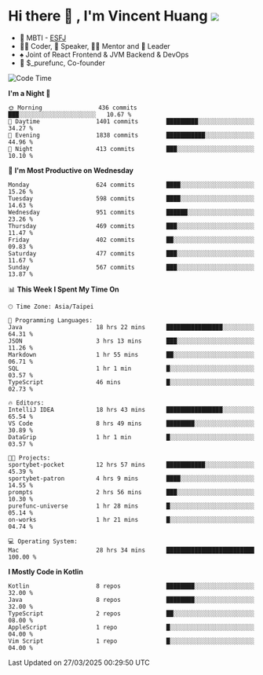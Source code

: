 # Hi there 👋 , I'm Vincent Huang ![](https://komarev.com/ghpvc/?username=Jian-Min-Huang)
- 👀 MBTI - [ESFJ](https://www.16personalities.com/esfj-personality)
- 👨‍💻 Coder, 🎤 Speaker, 👨‍🏫 Mentor and 🚀 Leader
- ♠️ Joint of React Frontend & JVM Backend & DevOps
- 💼 $_purefunc, Co-founder

<!--START_SECTION:waka-->
![Code Time](http://img.shields.io/badge/Code%20Time-5%2C027%20hrs%2021%20mins-blue)

**I'm a Night 🦉** 

```text
🌞 Morning                436 commits         ███░░░░░░░░░░░░░░░░░░░░░░   10.67 % 
🌆 Daytime                1401 commits        █████████░░░░░░░░░░░░░░░░   34.27 % 
🌃 Evening                1838 commits        ███████████░░░░░░░░░░░░░░   44.96 % 
🌙 Night                  413 commits         ███░░░░░░░░░░░░░░░░░░░░░░   10.10 % 
```
📅 **I'm Most Productive on Wednesday** 

```text
Monday                   624 commits         ████░░░░░░░░░░░░░░░░░░░░░   15.26 % 
Tuesday                  598 commits         ████░░░░░░░░░░░░░░░░░░░░░   14.63 % 
Wednesday                951 commits         ██████░░░░░░░░░░░░░░░░░░░   23.26 % 
Thursday                 469 commits         ███░░░░░░░░░░░░░░░░░░░░░░   11.47 % 
Friday                   402 commits         ██░░░░░░░░░░░░░░░░░░░░░░░   09.83 % 
Saturday                 477 commits         ███░░░░░░░░░░░░░░░░░░░░░░   11.67 % 
Sunday                   567 commits         ███░░░░░░░░░░░░░░░░░░░░░░   13.87 % 
```


📊 **This Week I Spent My Time On** 

```text
🕑︎ Time Zone: Asia/Taipei

💬 Programming Languages: 
Java                     18 hrs 22 mins      ████████████████░░░░░░░░░   64.31 % 
JSON                     3 hrs 13 mins       ███░░░░░░░░░░░░░░░░░░░░░░   11.26 % 
Markdown                 1 hr 55 mins        ██░░░░░░░░░░░░░░░░░░░░░░░   06.71 % 
SQL                      1 hr 1 min          █░░░░░░░░░░░░░░░░░░░░░░░░   03.57 % 
TypeScript               46 mins             █░░░░░░░░░░░░░░░░░░░░░░░░   02.73 % 

🔥 Editors: 
IntelliJ IDEA            18 hrs 43 mins      ████████████████░░░░░░░░░   65.54 % 
VS Code                  8 hrs 49 mins       ████████░░░░░░░░░░░░░░░░░   30.89 % 
DataGrip                 1 hr 1 min          █░░░░░░░░░░░░░░░░░░░░░░░░   03.57 % 

🐱‍💻 Projects: 
sportybet-pocket         12 hrs 57 mins      ███████████░░░░░░░░░░░░░░   45.39 % 
sportybet-patron         4 hrs 9 mins        ████░░░░░░░░░░░░░░░░░░░░░   14.55 % 
prompts                  2 hrs 56 mins       ███░░░░░░░░░░░░░░░░░░░░░░   10.30 % 
purefunc-universe        1 hr 28 mins        █░░░░░░░░░░░░░░░░░░░░░░░░   05.14 % 
on-works                 1 hr 21 mins        █░░░░░░░░░░░░░░░░░░░░░░░░   04.74 % 

💻 Operating System: 
Mac                      28 hrs 34 mins      █████████████████████████   100.00 % 
```

**I Mostly Code in Kotlin** 

```text
Kotlin                   8 repos             ████████░░░░░░░░░░░░░░░░░   32.00 % 
Java                     8 repos             ████████░░░░░░░░░░░░░░░░░   32.00 % 
TypeScript               2 repos             ██░░░░░░░░░░░░░░░░░░░░░░░   08.00 % 
AppleScript              1 repo              █░░░░░░░░░░░░░░░░░░░░░░░░   04.00 % 
Vim Script               1 repo              █░░░░░░░░░░░░░░░░░░░░░░░░   04.00 % 
```




 Last Updated on 27/03/2025 00:29:50 UTC
<!--END_SECTION:waka-->
